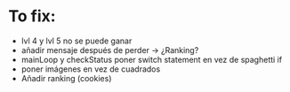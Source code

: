 # To fix:

- lvl 4 y lvl 5 no se puede ganar
- añadir mensaje después de perder -> ¿Ranking?
- mainLoop y checkStatus poner switch statement en vez de spaghetti if
- poner imágenes en vez de cuadrados
- Añadir ranking (cookies)
